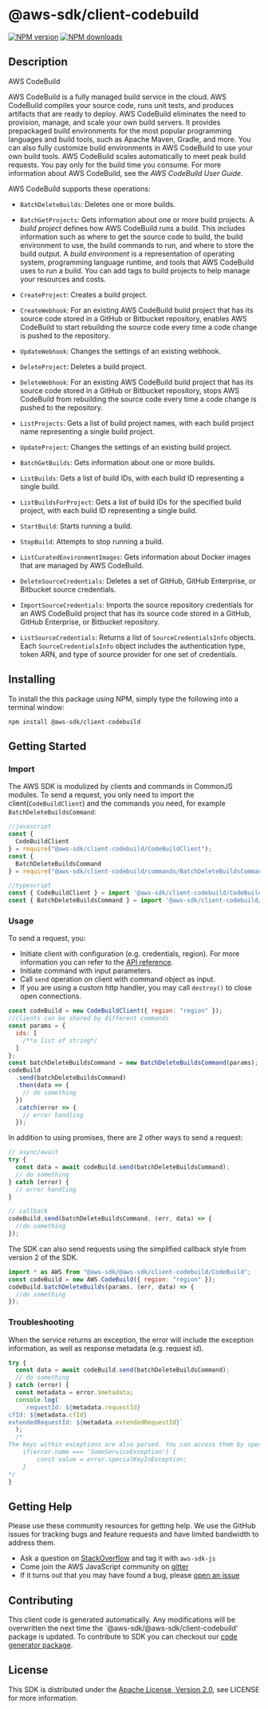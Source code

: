 # @aws-sdk/client-codebuild

[![NPM version](https://img.shields.io/npm/v/@aws-sdk/client-codebuild/preview.svg)](https://www.npmjs.com/package/@aws-sdk/client-codebuild)
[![NPM downloads](https://img.shields.io/npm/dm/@aws-sdk/client-codebuild.svg)](https://www.npmjs.com/package/@aws-sdk/client-codebuild)

## Description

<fullname>AWS CodeBuild</fullname> <p>AWS CodeBuild is a fully managed build service in the cloud. AWS CodeBuild compiles your source code, runs unit tests, and produces artifacts that are ready to deploy. AWS CodeBuild eliminates the need to provision, manage, and scale your own build servers. It provides prepackaged build environments for the most popular programming languages and build tools, such as Apache Maven, Gradle, and more. You can also fully customize build environments in AWS CodeBuild to use your own build tools. AWS CodeBuild scales automatically to meet peak build requests. You pay only for the build time you consume. For more information about AWS CodeBuild, see the <i>AWS CodeBuild User Guide</i>.</p> <p>AWS CodeBuild supports these operations:</p> <ul> <li> <p> <code>BatchDeleteBuilds</code>: Deletes one or more builds.</p> </li> <li> <p> <code>BatchGetProjects</code>: Gets information about one or more build projects. A <i>build project</i> defines how AWS CodeBuild runs a build. This includes information such as where to get the source code to build, the build environment to use, the build commands to run, and where to store the build output. A <i>build environment</i> is a representation of operating system, programming language runtime, and tools that AWS CodeBuild uses to run a build. You can add tags to build projects to help manage your resources and costs.</p> </li> <li> <p> <code>CreateProject</code>: Creates a build project.</p> </li> <li> <p> <code>CreateWebhook</code>: For an existing AWS CodeBuild build project that has its source code stored in a GitHub or Bitbucket repository, enables AWS CodeBuild to start rebuilding the source code every time a code change is pushed to the repository.</p> </li> <li> <p> <code>UpdateWebhook</code>: Changes the settings of an existing webhook.</p> </li> <li> <p> <code>DeleteProject</code>: Deletes a build project.</p> </li> <li> <p> <code>DeleteWebhook</code>: For an existing AWS CodeBuild build project that has its source code stored in a GitHub or Bitbucket repository, stops AWS CodeBuild from rebuilding the source code every time a code change is pushed to the repository.</p> </li> <li> <p> <code>ListProjects</code>: Gets a list of build project names, with each build project name representing a single build project.</p> </li> <li> <p> <code>UpdateProject</code>: Changes the settings of an existing build project.</p> </li> <li> <p> <code>BatchGetBuilds</code>: Gets information about one or more builds.</p> </li> <li> <p> <code>ListBuilds</code>: Gets a list of build IDs, with each build ID representing a single build.</p> </li> <li> <p> <code>ListBuildsForProject</code>: Gets a list of build IDs for the specified build project, with each build ID representing a single build.</p> </li> <li> <p> <code>StartBuild</code>: Starts running a build.</p> </li> <li> <p> <code>StopBuild</code>: Attempts to stop running a build.</p> </li> <li> <p> <code>ListCuratedEnvironmentImages</code>: Gets information about Docker images that are managed by AWS CodeBuild.</p> </li> <li> <p> <code>DeleteSourceCredentials</code>: Deletes a set of GitHub, GitHub Enterprise, or Bitbucket source credentials.</p> </li> <li> <p> <code>ImportSourceCredentials</code>: Imports the source repository credentials for an AWS CodeBuild project that has its source code stored in a GitHub, GitHub Enterprise, or Bitbucket repository.</p> </li> <li> <p> <code>ListSourceCredentials</code>: Returns a list of <code>SourceCredentialsInfo</code> objects. Each <code>SourceCredentialsInfo</code> object includes the authentication type, token ARN, and type of source provider for one set of credentials.</p> </li> </ul>

## Installing

To install the this package using NPM, simply type the following into a terminal window:

```
npm install @aws-sdk/client-codebuild
```

## Getting Started

### Import

The AWS SDK is modulized by clients and commands in CommonJS modules. To send a request, you only need to import the client(`CodeBuildClient`) and the commands you need, for example `BatchDeleteBuildsCommand`:

```javascript
//javascript
const {
  CodeBuildClient
} = require("@aws-sdk/client-codebuild/CodeBuildClient");
const {
  BatchDeleteBuildsCommand
} = require("@aws-sdk/client-codebuild/commands/BatchDeleteBuildsCommand");
```

```javascript
//typescript
const { CodeBuildClient } = import '@aws-sdk/client-codebuild/CodeBuildClient';
const { BatchDeleteBuildsCommand } = import '@aws-sdk/client-codebuild/commands/BatchDeleteBuildsCommand';
```

### Usage

To send a request, you:

- Initiate client with configuration (e.g. credentials, region). For more information you can refer to the [API reference][].
- Initiate command with input parameters.
- Call `send` operation on client with command object as input.
- If you are using a custom http handler, you may call `destroy()` to close open connections.

```javascript
const codeBuild = new CodeBuildClient({ region: "region" });
//clients can be shared by different commands
const params = {
  ids: [
    /**a list of string*/
  ]
};
const batchDeleteBuildsCommand = new BatchDeleteBuildsCommand(params);
codeBuild
  .send(batchDeleteBuildsCommand)
  .then(data => {
    // do something
  })
  .catch(error => {
    // error handling
  });
```

In addition to using promises, there are 2 other ways to send a request:

```javascript
// async/await
try {
  const data = await codeBuild.send(batchDeleteBuildsCommand);
  // do something
} catch (error) {
  // error handling
}
```

```javascript
// callback
codeBuild.send(batchDeleteBuildsCommand, (err, data) => {
  //do something
});
```

The SDK can also send requests using the simplified callback style from version 2 of the SDK.

```javascript
import * as AWS from "@aws-sdk/@aws-sdk/client-codebuild/CodeBuild";
const codeBuild = new AWS.CodeBuild({ region: "region" });
codeBuild.batchDeleteBuilds(params, (err, data) => {
  //do something
});
```

### Troubleshooting

When the service returns an exception, the error will include the exception information, as well as response metadata (e.g. request id).

```javascript
try {
  const data = await codeBuild.send(batchDeleteBuildsCommand);
  // do something
} catch (error) {
  const metadata = error.$metadata;
  console.log(
    `requestId: ${metadata.requestId}
cfId: ${metadata.cfId}
extendedRequestId: ${metadata.extendedRequestId}`
  );
  /*
The keys within exceptions are also parsed. You can access them by specifying exception names:
    if(error.name === 'SomeServiceException') {
        const value = error.specialKeyInException;
    }
*/
}
```

## Getting Help

Please use these community resources for getting help. We use the GitHub issues for tracking bugs and feature requests and have limited bandwidth to address them.

- Ask a question on [StackOverflow](https://stackoverflow.com/questions/tagged/aws-sdk-js) and tag it with `aws-sdk-js`
- Come join the AWS JavaScript community on [gitter](https://gitter.im/aws/aws-sdk-js-v3)
- If it turns out that you may have found a bug, please [open an issue](https://github.com/aws/aws-sdk-js-v3/issues)

## Contributing

This client code is generated automatically. Any modifications will be overwritten the next time the `@aws-sdk/@aws-sdk/client-codebuild' package is updated. To contribute to SDK you can checkout our [code generator package][].

## License

This SDK is distributed under the
[Apache License, Version 2.0](http://www.apache.org/licenses/LICENSE-2.0),
see LICENSE for more information.

[code generator package]: https://github.com/aws/aws-sdk-js-v3/tree/master/packages/service-types-generator
[api reference]: https://docs.aws.amazon.com/AWSJavaScriptSDK/latest/
